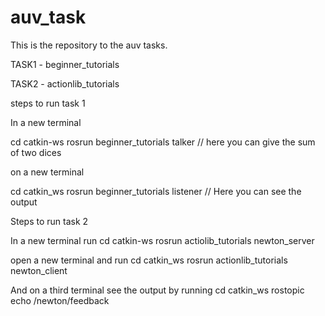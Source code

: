 # auv_task
This is the repository to the auv tasks.

TASK1 - beginner_tutorials

TASK2 - actionlib_tutorials

steps to run task 1

In a new terminal

cd catkin-ws
rosrun beginner_tutorials talker
// here you can give the sum of two dices

on a new terminal 

cd catkin_ws
rosrun beginner_tutorials listener
// Here you can see the output

Steps to run task 2

In a new terminal run 
cd catkin-ws
rosrun actiolib_tutorials newton_server

open a new terminal and run
cd catkin_ws
rosrun actionlib_tutorials newton_client

And on a third terminal see the output by running
cd catkin_ws
rostopic echo /newton/feedback
